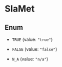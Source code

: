 

# SlaMet

## Enum


* `TRUE` (value: `"true"`)

* `FALSE` (value: `"false"`)

* `N_A` (value: `"n/a"`)



